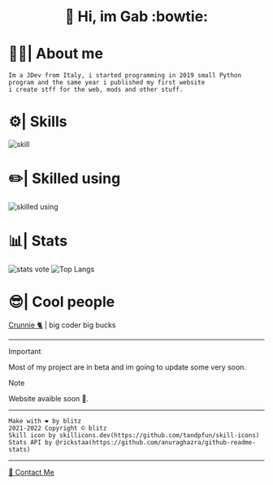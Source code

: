 

<h1 align="center">👋 Hi, im Gab :bowtie:	</h1>



# 👨‍💻| About me #
    Im a JDev from Italy, i started programming in 2019 small Python program and the same year i published my first website
    i create stff for the web, mods and other stuff.
# ⚙️| Skills #
![skill](https://skillicons.dev/icons?i=html,css,js,py,php,dotnet,discord,bots,nodejs,react)

# ✏️| Skilled using #
![skilled using](https://skillicons.dev/icons?i=linux,raspberrypi,visualstudio,vscode,unreal,unity,github,discord,aws,blender,ps)

# 📊| Stats #
![stats vote](https://github-readme-stats.vercel.app/api?username=justblitz&show_icons=true&theme=dark)
![Top Langs](https://github-readme-stats.vercel.app/api/top-langs/?username=justblitz&show_icons=true&theme=dark&layout=compact)

# 😎| Cool people #
<p><a href="https://github.com/Crunnie">Crunnie 🐈</a> | big coder big bucks </p>
<hr     />

> [!IMPORTANT]
> Most of my project are in beta and im going to update some very soon.

> [!NOTE]
> Website avaible soon 👀.

- - - - 

    Make with ❤️ by blitz
    2021-2022 Copyright © blitz
    Skill icon by skillicons.dev(https://github.com/tandpfun/skill-icons)
    Stats API by @rickstaa(https://github.com/anuraghazra/github-readme-stats)
- - - - 
<p><a href="mailto:contact@justsae.tk">📧 Contact Me</a>
